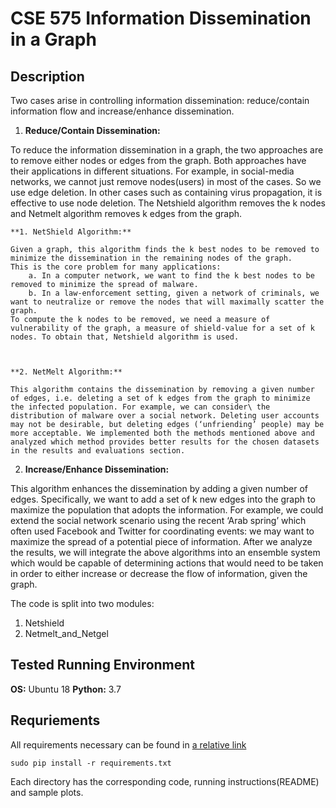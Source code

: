 # CSE 575 Information Dissemination in a Graph

## Description
Two cases arise in controlling information dissemination: reduce/contain information flow and increase/enhance dissemination.

1. **Reduce/Contain Dissemination:**

To reduce the information dissemination in a graph, the two approaches are to remove either nodes or edges from the graph. Both approaches have their applications in different situations.
For example, in social-media networks, we cannot just remove nodes(users) in most of the cases. So we use edge deletion. In other cases such as containing virus propagation, it is effective to use
node deletion. The Netshield algorithm removes the k nodes and Netmelt algorithm removes k edges from the graph.

    **1. NetShield Algorithm:**

    Given a graph, this algorithm finds the k best nodes to be removed to minimize the dissemination in the remaining nodes of the graph.
    This is the core problem for many applications:
        a. In a computer network, we want to find the k best nodes to be removed to minimize the spread of malware.
        b. In a law-enforcement setting, given a network of criminals, we want to neutralize or remove the nodes that will maximally scatter the graph.
    To compute the k nodes to be removed, we need a measure of vulnerability of the graph, a measure of shield-value for a set of k nodes. To obtain that, Netshield algorithm is used.



    **2. NetMelt Algorithm:**

    This algorithm contains the dissemination by removing a given number of edges, i.e. deleting a set of k edges from the graph to minimize the infected population. For example, we can consider\ the distribution of malware over a social network. Deleting user accounts may not be desirable, but deleting edges (‘unfriending’ people) may be more acceptable. We implemented both the methods mentioned above and analyzed which method provides better results for the chosen datasets in the results and evaluations section.


2. **Increase/Enhance Dissemination:**

This algorithm enhances the dissemination by adding a given number of edges. Specifically, we want to add a set of k new edges into the graph to maximize the population that adopts the information. For example, we could extend the social network scenario using the recent ‘Arab spring’ which often used Facebook and Twitter for coordinating events: we may want to maximize the spread of a potential piece of information.
After we analyze the results, we will integrate the above algorithms into an ensemble system which would be capable of determining actions that would need to be taken in order to either increase or decrease the flow of information, given the graph.


The code is split into two modules:
1. Netshield
2. Netmelt_and_Netgel

## Tested Running Environment
**OS:** Ubuntu 18
**Python:** 3.7

## Requriements
All requirements necessary can be found in [a relative link](requirements.txt)

```
sudo pip install -r requirements.txt
```

Each directory has the corresponding code, running instructions(README) and sample plots.
